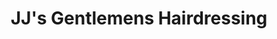 ---
title: "JJ's Gentlemens Hairdressing"
url: /caerleon/jjs-gentlemens-hairdressing/
shop: hairdresser
---